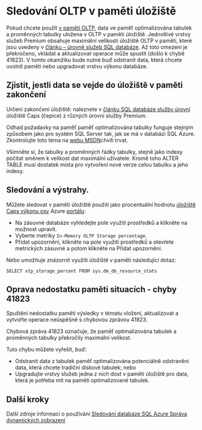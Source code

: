 <properties
    pageTitle="Sledovat XTP v paměti úložiště | Microsoft Azure"
    description="Sledování XTP v paměti úložiště a odhadu použít, kapacity; řešení chyby kapacita 41823"
    services="sql-database"
    documentationCenter=""
    authors="jodebrui"
    manager="jhubbard"
    editor=""/>


<tags
    ms.service="sql-database"
    ms.workload="data-management"
    ms.tgt_pltfrm="na"
    ms.devlang="na"
    ms.topic="article"
    ms.date="10/03/2016"
    ms.author="jodebrui"/>


# <a name="monitor-in-memory-oltp-storage"></a>Sledování OLTP v paměti úložiště

Pokud chcete použít [v paměti OLTP](sql-database-in-memory.md), data ve paměť optimalizována tabulek a proměnných tabulky uložena v OLTP v paměti úložiště. Jednotlivé vrstvy služeb Premium obsahuje maximální velikosti úložiště OLTP v paměti, které jsou uvedeny v [článku – úrovně služeb SQL databáze](sql-database-service-tiers.md#service-tiers-for-single-databases). Až toto omezení je překročeno, vkládat a aktualizovat operace může spustit (došlo k chybě 41823). V tomto okamžiku bude nutné buď odstranit data, která chcete uvolnit paměti nebo upgradovat vrstvu výkonu databáze.

## <a name="determine-whether-data-will-fit-within-the-in-memory-storage-cap"></a>Zjistit, jestli data se vejde do úložiště v paměti zakončení

Určení zakončení úložiště: naleznete v [článku SQL databáze služby úrovní](sql-database-service-tiers.md#service-tiers-for-single-databases) úložiště Caps (čepice) z různých úrovní služby Premium.

Odhad požadavky na paměť paměť optimalizována tabulky funguje stejným způsobem jako pro systém SQL Server tak, jak se má v databázi SQL Azure. Zkontrolujte toto téma na [webu MSDN](https://msdn.microsoft.com/library/dn282389.aspx)chvíli trvat.

Všimněte si, že tabulky a proměnných řádky tabulky, stejně jako indexy počítat směrem k velikost dat maximální uživatele. Kromě toho ALTER TABLE musí dostatek místa pro vytvoření nové verze celou tabulku a jeho indexy.

## <a name="monitoring-and-alerting"></a>Sledování a výstrahy.

Můžete sledovat v paměti úložiště použití jako procentuální hodnotu [úložiště Caps výkonu osy](sql-database-service-tiers.md#service-tiers-for-single-databases) Azure [portálu](https://portal.azure.com/): 

- Na zásuvné databáze vyhledejte pole využití prostředků a klikněte na možnost upravit.
- Vyberte metriky `In-Memory OLTP Storage percentage`.
- Přidat upozornění, klikněte na pole využití prostředků a otevřete metrických zásuvné a potom klikněte na Přidat upozornění.

Nebo umožňuje znázornit využití úložiště v paměti následující dotaz:

    SELECT xtp_storage_percent FROM sys.dm_db_resource_stats


## <a name="correct-out-of-memory-situations---error-41823"></a>Oprava nedostatku paměti situacích - chyby 41823

Spuštění nedostatku paměti výsledky v tématu vložení, aktualizovat a vytvořte operace neúspěšně s chybovou zprávou 41823.

Chybová zpráva 41823 označuje, že paměť optimalizována tabulek a proměnných tabulky překročily maximální velikost.

Tuto chybu můžete vyřešit, buď:


- Odstranit data z tabulek paměť optimalizována potenciálně odstranění data, která chcete tradiční diskové tabulek; nebo
- Upgradujte vrstvy služeb jedna z nich dost v paměti úložiště pro data, která je potřeba mít na paměti optimalizované tabulek.

## <a name="next-steps"></a>Další kroky
Další zdroje informací o používání [Sledování databáze SQL Azure Správa dynamických zobrazení](sql-database-monitoring-with-dmvs.md)
